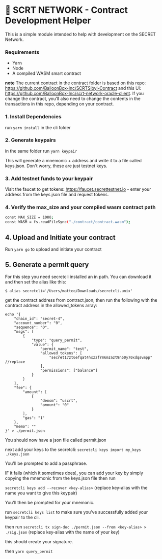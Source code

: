 # 🚀 SCRT NETWORK - Contract Development Helper

This is a simple module intended to help with development on the SECRET Network.

### Requirements

- Yarn
- Node
- A compiled WASM smart contract

**note**
The current contract in the contract folder is based on this repo: https://github.com/BalloonBox-Inc/SCRTSibyl-Contract and this UI: https://github.com/BalloonBox-Inc/scrt-network-oracle-client. If you change the contract, you'll also need to change the contents in the transactions in this repo, depending on your contract.

### 1. Install Dependencies

run `yarn install` in the cli folder

### 2. Generate keypairs

in the same folder run `yarn keypair`

This will generate a mnemonic + address and write it to a file called keys.json. Don't worry, these are just testnet keys.

### 3. Add testnet funds to your keypair

Visit the faucet to get tokens: https://faucet.secrettestnet.io - enter your address from the keys.json file and request tokens.

### 4. Verify the max_size and your compiled wasm contract path

```sh
const MAX_SIZE = 1000;
const WASM = fs.readFileSync("./contract/contract.wasm");
```

## 4. Upload and Initiate your contract

Run `yarn go` to upload and initiate your contract

## 5. Generate a permit query

For this step you need secretcli installed an in path. You can download it and then set the alias like this:

`$ alias secretcli='/Users/matteo/Downloads/secretcli.unix'`

get the contract address from contract.json, then run the following with the contract address in the allowed_tokens array:

```
echo '{
    "chain_id": "secret-4",
    "account_number": "0",
    "sequence": "0",
    "msgs": [
        {
            "type": "query_permit",
            "value": {
                "permit_name": "test",
                "allowed_tokens": [
                    "secret17zt6efqat4hxzzfrm6mzazt9n50y70xdqsvmpp" //replace
                ],
                "permissions": ["balance"]
            }
        }
    ],
    "fee": {
        "amount": [
            {
                "denom": "uscrt",
                "amount": "0"
            }
        ],
        "gas": "1"
    },
    "memo": ""
}' > ./permit.json
```

You should now have a json file called permit.json

next add your keys to the secretcli: `secretcli keys import my_keys ./keys.json`

You'll be prompted to add a passphrase.

IF it fails (which it sometimes does), you can add your key by simply copying the mnemonic from the keys.json file then run

`secretcli keys add --recover <key-alias>` (replace key-alias with the name you want to give this keypair)

You'll then be prompted for your mnemonic.

run `secretcli keys list` to make sure you've successfully added your keypair to the cli.

then run `secretcli tx sign-doc ./permit.json --from <key-alias> > ./sig.json` (replace key-alias with the name of your key)

this should create your signature.

then `yarn query_permit`
